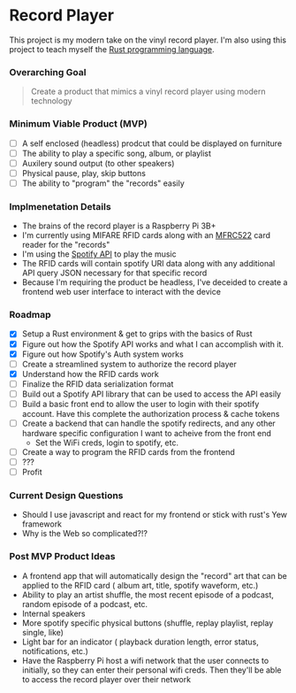 # Record Player

This project is my modern take on the vinyl record player. I'm also using this project to teach myself the [Rust programming language](https://doc.rust-lang.org/book/).

### Overarching Goal

> Create a product that mimics a vinyl record player using modern technology

### Minimum Viable Product (MVP)

- [ ] A self enclosed (headless) prodcut that could be displayed on furniture
- [ ] The ability to play a specific song, album, or playlist
- [ ] Auxilery sound output (to other speakers)
- [ ] Physical pause, play, skip buttons
- [ ] The ability to "program" the "records" easily

### Implmenetation Details

* The brains of the record player is a Raspberry Pi 3B+
* I'm currently using MIFARE RFID cards along with an [MFRC522](https://www.amazon.com/mfrc522/s?k=mfrc522) card reader for the "records"
* I'm using the [Spotify API](https://developer.spotify.com/documentation/web-api/) to play the music 
* The RFID cards will contain spotify URI data along with any additional API query JSON necessary for that specific record
* Because I'm requiring the product be headless, I've deceided to create a frontend web user interface to interact with the device

### Roadmap

- [X] Setup a Rust environment & get to grips with the basics of Rust
- [X] Figure out how the Spotify API works and what I can accomplish with it.
- [X] Figure out how Spotify's Auth system works
- [ ] Create a streamlined system to authorize the record player
- [X] Understand how the RFID cards work
- [ ] Finalize the RFID data serialization format
- [ ] Build out a Spotify API library that can be used to access the API easily 
- [ ] Build a basic front end to allow the user to login with their spotify account. Have this complete the authorization process & cache tokens
- [ ] Create a backend that can handle the spotify redirects, and any other hardware specific configuration I want to acheive from the front end
    * Set the WiFi creds, login to spotify, etc.
- [ ] Create a way to program the RFID cards from the frontend
- [ ] ???
- [ ] Profit

### Current Design Questions

* Should I use javascript and react for my frontend or stick with rust's Yew framework
* Why is the Web so complicated?!?

### Post MVP Product Ideas

* A frontend app that will automatically design the "record" art that can be applied to the RFID card ( album art, title, spotify waveform, etc.)
* Ability to play an artist shuffle, the most recent episode of a podcast, random episode of a podcast, etc.
* Internal speakers
* More spotify specific physical buttons (shuffle, replay playlist, replay single, like)
* Light bar for an indicator ( playback duration length, error status, notifications, etc.)
* Have the Raspberry Pi host a wifi network that the user connects to initially, so they can enter their personal wifi creds. Then they'll be able to access the record player over their network 